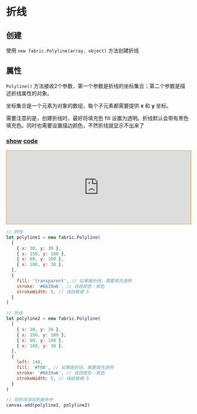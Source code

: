 # 折线

## 创建

使用 `new fabric.Polyline(array, object)` 方法创建折线

## 属性

`Polyline()` 方法接收2个参数，第一个参数是折线的坐标集合；第二个参数是描述折线属性的对象。

坐标集合是一个元素为对象的数组，每个子元素都需要提供 **x** 和 **y** 坐标。

需要注意的是，创建折线时，最好将填充色 fill 设置为透明。折线默认会带有黑色填充色。同时也需要设置描边颜色，不然折线就显示不出来了

### [**show**](https://zhuanwan.github.io/web/fabric/基础图形/折线1)  [**code**](https://github.com/zhuanwan/web/blob/mater/src/pages/fabric/基础图形/折线1.jsx)
<iframe height=200 width='100%' style="border: 1px solid #ff9000" frameborder=1 allowfullscreen="true" src="https://zhuanwan.github.io/web/fabric/基础图形/折线1">  
 </iframe>

<br />

```js
// 折线
let polyline1 = new fabric.Polyline(
  [
    { x: 30, y: 30 },
    { x: 150, y: 100 },
    { x: 80, y: 100 },
    { x: 100, y: 30 },
  ],
  {
    fill: 'transparent', // 如果画折线，需要填充透明
    stroke: '#6639a6', // 线段颜色：紫色
    strokeWidth: 5, // 线段粗细 5
  }
)

// 折线
let polyline2 = new fabric.Polyline(
  [
    { x: 30, y: 30 },
    { x: 150, y: 100 },
    { x: 80, y: 100 },
    { x: 100, y: 30 },
  ],
  {
    left: 140,
    fill: '#f00', // 如果画折线，需要填充透明
    stroke: '#6639a6', // 线段颜色：紫色
    strokeWidth: 5, // 线段粗细 5
  }
)

// 将折线添加到画布中
canvas.add(polyline1, polyline2)
```
